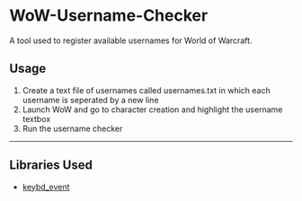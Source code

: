 # WoW-Username-Checker
A tool used to register available usernames for World of Warcraft.

## Usage
1. Create a text file of usernames called usernames.txt in which each username is seperated by a new line
2. Launch WoW and go to character creation and highlight the username textbox
3. Run the username checker

----

## Libraries Used
* [keybd_event](github.com/micmonay/keybd_event)
